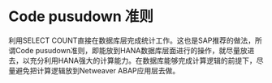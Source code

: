 # Code pusudown 准则

利用SELECT COUNT直接在数据库层完成统计工作。这也是SAP推荐的做法，所谓Code pusudown准则，即能放到HANA数据库层面进行的操作，就尽量放进去，以充分利用HANA强大的计算能力。在数据库能够完成计算逻辑的前提下，尽量避免把计算逻辑放到Netweaver ABAP应用层去做。